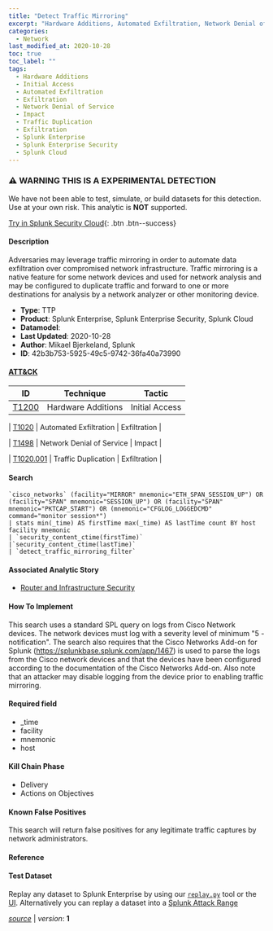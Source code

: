 ```yaml
---
title: "Detect Traffic Mirroring"
excerpt: "Hardware Additions, Automated Exfiltration, Network Denial of Service, Traffic Duplication"
categories:
  - Network
last_modified_at: 2020-10-28
toc: true
toc_label: ""
tags:
  - Hardware Additions
  - Initial Access
  - Automated Exfiltration
  - Exfiltration
  - Network Denial of Service
  - Impact
  - Traffic Duplication
  - Exfiltration
  - Splunk Enterprise
  - Splunk Enterprise Security
  - Splunk Cloud
---
```


### ⚠️ WARNING THIS IS A EXPERIMENTAL DETECTION
We have not been able to test, simulate, or build datasets for this detection. Use at your own risk. This analytic is **NOT** supported.


[Try in Splunk Security Cloud](https://www.splunk.com/en_us/cyber-security.html){: .btn .btn--success}

#### Description

Adversaries may leverage traffic mirroring in order to automate data exfiltration over compromised network infrastructure. Traffic mirroring is a native feature for some network devices and used for network analysis and may be configured to duplicate traffic and forward to one or more destinations for analysis by a network analyzer or other monitoring device.

- **Type**: TTP
- **Product**: Splunk Enterprise, Splunk Enterprise Security, Splunk Cloud
- **Datamodel**: 
- **Last Updated**: 2020-10-28
- **Author**: Mikael Bjerkeland, Splunk
- **ID**: 42b3b753-5925-49c5-9742-36fa40a73990


#### [ATT&CK](https://attack.mitre.org/)

| ID          | Technique   | Tactic         |
| ----------- | ----------- |--------------- |
| [T1200](https://attack.mitre.org/techniques/T1200/) | Hardware Additions | Initial Access |

| [T1020](https://attack.mitre.org/techniques/T1020/) | Automated Exfiltration | Exfiltration |

| [T1498](https://attack.mitre.org/techniques/T1498/) | Network Denial of Service | Impact |

| [T1020.001](https://attack.mitre.org/techniques/T1020/001/) | Traffic Duplication | Exfiltration |

#### Search

```
`cisco_networks` (facility="MIRROR" mnemonic="ETH_SPAN_SESSION_UP") OR (facility="SPAN" mnemonic="SESSION_UP") OR (facility="SPAN" mnemonic="PKTCAP_START") OR (mnemonic="CFGLOG_LOGGEDCMD" command="monitor session*") 
| stats min(_time) AS firstTime max(_time) AS lastTime count BY host facility mnemonic 
| `security_content_ctime(firstTime)`
|`security_content_ctime(lastTime)` 
| `detect_traffic_mirroring_filter`
```

#### Associated Analytic Story
* [Router and Infrastructure Security](/stories/router_and_infrastructure_security)


#### How To Implement
This search uses a standard SPL query on logs from Cisco Network devices. The network devices must log with a severity level of minimum &#34;5 - notification&#34;. The search also requires that the Cisco Networks Add-on for Splunk (https://splunkbase.splunk.com/app/1467) is used to parse the logs from the Cisco network devices and that the devices have been configured according to the documentation of the Cisco Networks Add-on. Also note that an attacker may disable logging from the device prior to enabling traffic mirroring.

#### Required field
* _time
* facility
* mnemonic
* host


#### Kill Chain Phase
* Delivery
* Actions on Objectives


#### Known False Positives
This search will return false positives for any legitimate traffic captures by network administrators.





#### Reference


#### Test Dataset
Replay any dataset to Splunk Enterprise by using our [`replay.py`](https://github.com/splunk/attack_data#using-replaypy) tool or the [UI](https://github.com/splunk/attack_data#using-ui).
Alternatively you can replay a dataset into a [Splunk Attack Range](https://github.com/splunk/attack_range#replay-dumps-into-attack-range-splunk-server)




[*source*](https://github.com/splunk/security_content/tree/develop/detections/experimental/network/detect_traffic_mirroring.yml) \| *version*: **1**